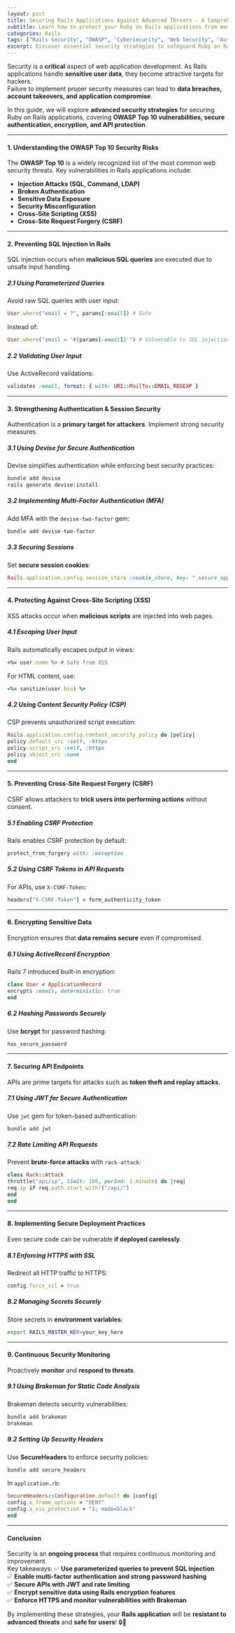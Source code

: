 ```yaml
---
layout: post
title: Securing Rails Applications Against Advanced Threats - A Comprehensive Guide
subtitle: Learn how to protect your Ruby on Rails applications from modern security vulnerabilities and attacks
categories: Rails
tags: ["Rails Security", "OWASP", "Cybersecurity", "Web Security", "Authentication", "Encryption"]
excerpt: Discover essential security strategies to safeguard Ruby on Rails applications against common and advanced threats, including OWASP Top 10 vulnerabilities, authentication best practices, and secure coding techniques.
---
```



Security is a **critical** aspect of web application development. As Rails applications handle **sensitive user data**, they become attractive targets for hackers.  
Failure to implement proper security measures can lead to **data breaches, account takeovers, and application compromise**.

In this guide, we will explore **advanced security strategies** for securing Ruby on Rails applications, covering **OWASP Top 10 vulnerabilities, secure authentication, encryption, and API protection**.

---

#### **1. Understanding the OWASP Top 10 Security Risks**
The **OWASP Top 10** is a widely recognized list of the most common web security threats. Key vulnerabilities in Rails applications include:

- **Injection Attacks (SQL, Command, LDAP)**
- **Broken Authentication**
- **Sensitive Data Exposure**
- **Security Misconfiguration**
- **Cross-Site Scripting (XSS)**
- **Cross-Site Request Forgery (CSRF)**

---

#### **2. Preventing SQL Injection in Rails**
SQL injection occurs when **malicious SQL queries** are executed due to unsafe input handling.

##### **2.1 Using Parameterized Queries**
Avoid raw SQL queries with user input:
```ruby
User.where("email = ?", params[:email]) # Safe
```

Instead of:
```ruby
User.where("email = '#{params[:email]}'") # Vulnerable to SQL injection
```

##### **2.2 Validating User Input**
Use ActiveRecord validations:
```ruby
validates :email, format: { with: URI::MailTo::EMAIL_REGEXP }
```

---

#### **3. Strengthening Authentication & Session Security**
Authentication is a **primary target for attackers**. Implement strong security measures.

##### **3.1 Using Devise for Secure Authentication**
Devise simplifies authentication while enforcing best security practices:
```sh
bundle add devise
rails generate devise:install
```

##### **3.2 Implementing Multi-Factor Authentication (MFA)**
Add MFA with the `devise-two-factor` gem:
```sh
bundle add devise-two-factor
```

##### **3.3 Securing Sessions**
Set **secure session cookies**:
```ruby
Rails.application.config.session_store :cookie_store, key: "_secure_app", secure: Rails.env.production?
```

---

#### **4. Protecting Against Cross-Site Scripting (XSS)**
XSS attacks occur when **malicious scripts** are injected into web pages.

##### **4.1 Escaping User Input**
Rails automatically escapes output in views:
```ruby
<%= user.name %> # Safe from XSS
```

For HTML content, use:
```ruby
<%= sanitize(user.bio) %>
```

##### **4.2 Using Content Security Policy (CSP)**
CSP prevents unauthorized script execution:
```ruby
Rails.application.config.content_security_policy do |policy|
policy.default_src :self, :https
policy.script_src :self, :https
policy.object_src :none
end
```

---

#### **5. Preventing Cross-Site Request Forgery (CSRF)**
CSRF allows attackers to **trick users into performing actions** without consent.

##### **5.1 Enabling CSRF Protection**
Rails enables CSRF protection by default:
```ruby
protect_from_forgery with: :exception
```

##### **5.2 Using CSRF Tokens in API Requests**
For APIs, use `X-CSRF-Token`:
```ruby
headers["X-CSRF-Token"] = form_authenticity_token
```

---

#### **6. Encrypting Sensitive Data**
Encryption ensures that **data remains secure** even if compromised.

##### **6.1 Using ActiveRecord Encryption**
Rails 7 introduced built-in encryption:
```ruby
class User < ApplicationRecord
encrypts :email, deterministic: true
end
```

##### **6.2 Hashing Passwords Securely**
Use **bcrypt** for password hashing:
```ruby
has_secure_password
```

---

#### **7. Securing API Endpoints**
APIs are prime targets for attacks such as **token theft and replay attacks**.

##### **7.1 Using JWT for Secure Authentication**
Use `jwt` gem for token-based authentication:
```sh
bundle add jwt
```

##### **7.2 Rate Limiting API Requests**
Prevent **brute-force attacks** with `rack-attack`:
```ruby
class Rack::Attack
throttle("api/ip", limit: 100, period: 1.minute) do |req|
req.ip if req.path.start_with?("/api/")
end
end
```

---

#### **8. Implementing Secure Deployment Practices**
Even secure code can be vulnerable **if deployed carelessly**.

##### **8.1 Enforcing HTTPS with SSL**
Redirect all HTTP traffic to HTTPS:
```ruby
config.force_ssl = true
```

##### **8.2 Managing Secrets Securely**
Store secrets in **environment variables**:
```sh
export RAILS_MASTER_KEY=your_key_here
```

---

#### **9. Continuous Security Monitoring**
Proactively **monitor** and **respond to threats**.

##### **9.1 Using Brakeman for Static Code Analysis**
Brakeman detects security vulnerabilities:
```sh
bundle add brakeman
brakeman
```

##### **9.2 Setting Up Security Headers**
Use **SecureHeaders** to enforce security policies:
```sh
bundle add secure_headers
```

In `application.rb`:
```ruby
SecureHeaders::Configuration.default do |config|
config.x_frame_options = "DENY"
config.x_xss_protection = "1; mode=block"
end
```

---

#### **Conclusion**
Security is an **ongoing process** that requires continuous monitoring and improvement.  
Key takeaways:
✅ **Use parameterized queries to prevent SQL injection**  
✅ **Enable multi-factor authentication and strong password hashing**  
✅ **Secure APIs with JWT and rate limiting**  
✅ **Encrypt sensitive data using Rails encryption features**  
✅ **Enforce HTTPS and monitor vulnerabilities with Brakeman**

By implementing these strategies, your **Rails application** will be **resistant to advanced threats** and **safe for users**! 🔒🚀  
